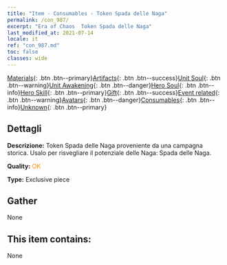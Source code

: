 ```yaml
---
title: "Item - Consumables - Token Spada delle Naga"
permalink: /con_987/
excerpt: "Era of Chaos  Token Spada delle Naga"
last_modified_at: 2021-07-14
locale: it
ref: "con_987.md"
toc: false
classes: wide
---
```

 [Materials](/ItemsIT/){: .btn .btn--primary}[Artifacts](/ItemsIT/Artifacts/){: .btn .btn--success}[Unit Soul](/ItemsIT/UnitSoul/){: .btn .btn--warning}[Unit Awakening](/ItemsIT/UnitAwakening/){: .btn .btn--danger}[Hero Soul](/ItemsIT/HeroSoul/){: .btn .btn--info}[Hero Skill](/ItemsIT/HeroSkill/){: .btn .btn--primary}[Gift](/ItemsIT/Gift/){: .btn .btn--success}[Event related](/ItemsIT/Events/){: .btn .btn--warning}[Avatars](/ItemsIT/Avatars/){: .btn .btn--danger}[Consumables](/ItemsIT/Consumables/){: .btn .btn--info}[Unknown](/ItemsIT/Unknown/){: .btn .btn--primary}

## Dettagli
 **Descrizione:** Token Spada delle Naga proveniente da una campagna storica. Usalo per risvegliare il potenziale delle Naga: Spada delle Naga.

 **Quality:** <span style="color: #FF8C00">OK</span>

 **Type:** Exclusive piece

## Gather

  None

## This item contains:

  None

